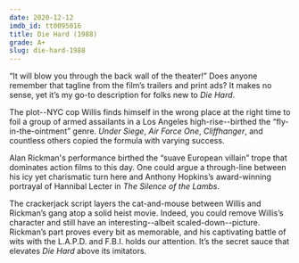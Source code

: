 ```yaml
---
date: 2020-12-12
imdb_id: tt0095016
title: Die Hard (1988)
grade: A+
slug: die-hard-1988
---
```


“It will blow you through the back wall of the theater!” Does anyone remember that tagline from the film’s trailers and print ads? It makes no sense, yet it’s my go-to description for folks new to _Die Hard_.

<!-- end -->

The plot--NYC cop Willis finds himself in the wrong place at the right time to foil a group of armed assailants in a Los Angeles high-rise--birthed the “fly-in-the-ointment” genre. <span data-span-imdb-id="tt0105690">_Under Siege_</span>, <span data-imdb-id="tt0118571">_Air Force One_</span>, <span data-imdb-id="tt0106582">_Cliffhanger_</span>, and countless others copied the formula with varying success.

Alan Rickman's performance birthed the “suave European villain” trope that dominates action films to this day. One could argue a through-line between his icy yet charismatic turn here and Anthony Hopkins’s award-winning portrayal of Hannibal Lecter in <span data-imdb-id="tt0102926">_The Silence of the Lambs_</span>.

The crackerjack script layers the cat-and-mouse between Willis and Rickman’s gang atop a solid heist movie. Indeed, you could remove Willis’s character and still have an interesting--albeit scaled-down--picture. Rickman’s part proves every bit as memorable, and his captivating battle of wits with the L.A.P.D. and F.B.I. holds our attention. It’s the secret sauce that elevates _Die Hard_ above its imitators.